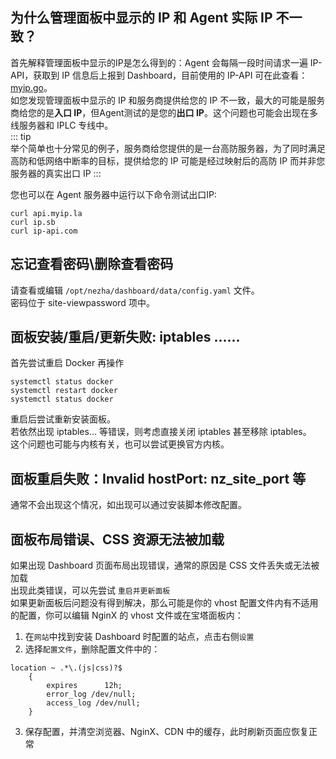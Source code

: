 ## 为什么管理面板中显示的 IP 和 Agent 实际 IP 不一致？  
首先解释管理面板中显示的IP是怎么得到的：Agent 会每隔一段时间请求一遍 IP-API，获取到 IP 信息后上报到 Dashboard，目前使用的 IP-API 可在此查看：[myip.go](https://github.com/nezhahq/agent/blob/main/pkg/monitor/myip.go)。  
如您发现管理面板中显示的 IP 和服务商提供给您的 IP 不一致，最大的可能是服务商给您的是**入口 IP**，但Agent测试的是您的**出口 IP**。这个问题也可能会出现在多线服务器和 IPLC 专线中。    
::: tip  
举个简单也十分常见的例子，服务商给您提供的是一台高防服务器，为了同时满足高防和低网络中断率的目标，提供给您的 IP 可能是经过映射后的高防 IP 而并非您服务器的真实出口 IP 
:::  

您也可以在 Agent 服务器中运行以下命令测试出口IP:   
```shell
curl api.myip.la
curl ip.sb
curl ip-api.com
```

## 忘记查看密码\删除查看密码
请查看或编辑 `/opt/nezha/dashboard/data/config.yaml` 文件。   
密码位于 site-viewpassword 项中。

## 面板安装/重启/更新失败: iptables ......
首先尝试重启 Docker 再操作  
```shell
systemctl status docker
systemctl restart docker
systemctl status docker
```
重启后尝试重新安装面板。  
若依然出现 iptables... 等错误，则考虑直接关闭 iptables 甚至移除 iptables。  
这个问题也可能与内核有关，也可以尝试更换官方内核。  

## 面板重启失败：Invalid hostPort: nz_site_port 等
通常不会出现这个情况，如出现可以通过安装脚本修改配置。  

## 面板布局错误、CSS 资源无法被加载
如果出现 Dashboard 页面布局出现错误，通常的原因是 CSS 文件丢失或无法被加载  
出现此类错误，可以先尝试 `重启并更新面板`  
如果更新面板后问题没有得到解决，那么可能是你的 vhost 配置文件内有不适用的配置，你可以编辑 NginX 的 vhost 文件或在宝塔面板内： 
1. 在`网站`中找到安装 Dashboard 时配置的站点，点击右侧`设置`
2. 选择`配置文件`，删除配置文件中的：  
````nginx
location ~ .*\.(js|css)?$
    {
        expires      12h;
        error_log /dev/null;
        access_log /dev/null;
    }
````
3. 保存配置，并清空浏览器、NginX、CDN 中的缓存，此时刷新页面应恢复正常
